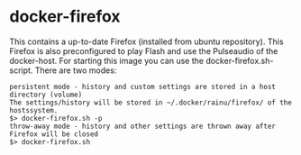 # docker-firefox
This contains a up-to-date Firefox (installed from ubuntu repository). This Firefox is also preconfigured to play Flash and use the Pulseaudio of the docker-host. For starting this image you can use the docker-firefox.sh-script. There are two modes:

    persistent mode - history and custom settings are stored in a host directory (volume)
    The settings/history will be stored in ~/.docker/rainu/firefox/ of the hostssystem.
    $> docker-firefox.sh -p
    throw-away mode - history and other settings are thrown away after Firefox will be closed
    $> docker-firefox.sh
